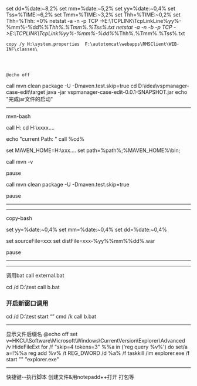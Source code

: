 set dd=%date:~8,2%
set mm=%date:~5,2%
set yy=%date:~0,4%
set Tss=%TIME:~6,2%
set Tmm=%TIME:~3,2%
set Thh=%TIME:~0,2%
set Thh=%Thh: =0%
netstat -a -n -p TCP ->E:\TCPLINK\TcpLinkLine%yy%-%mm%-%dd%_%Thh%.%Tmm%.%Tss%.txt
netstat -a -n -b -p TCP ->E:\TCPLINK\TcpLink%yy%-%mm%-%dd%_%Thh%.%Tmm%.%Tss%.txt




	copy /y H:\system.properties  F:\autotomcat\webapps\RMSClient\WEB-INF\classes\
	
	
	
	
	@echo off
call mvn clean package -U -Dmaven.test.skip=true
cd D:\idea\vspmanager-case-edit\target
java -jar vspmanager-case-edit-0.0.1-SNAPSHOT.jar
echo "完成jar文件的启动"



----------------------------------------------
mvn-bash

call H:
cd H:\xxxx\....

echo "current Path: "
call %cd% 

set MAVEN_HOME=H:\xxx\....
set path=%path%;%MAVEN_HOME%\bin;

call mvn -v

pause

call mvn clean package -U -Dmaven.test.skip=true

pause

-------------------------------------------------------------


--------------------------------------------------------------
copy-bash

set yy=%date:~0,4%
set mm=%date:~0,4%
set dd=%date:~0,4%

set sourceFile=xxx
set distFile=xxx-%yy%%mm%%dd%.war

pause

-------------------------------------------------------------


-----------------------------------
调用bat
call external.bat


cd /d D:\test 
call b.bat

### 开启新窗口调用
cd /d D:\test 
start “” cmd /k call b.bat 




--------------------------------------------------
显示文件后缀名
@echo off
set v=HKCU\Software\Microsoft\Windows\CurrentVersion\Explorer\Advanced /v HideFileExt
for /f "skip=4 tokens=3" %%a in ('reg query %v%') do set/a a=!%%a
reg add %v% /t REG_DWORD /d %a% /f
taskkill /im explorer.exe /f
start "" "explorer.exe"


--------------------------------------------------
快捷键--执行脚本
创建文件&用notepadd++打开
打包等



